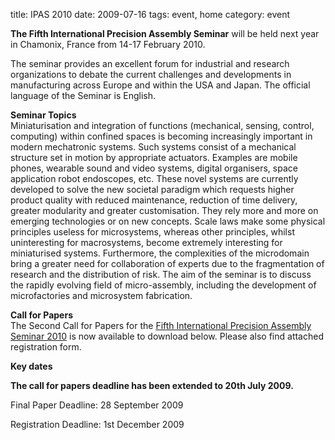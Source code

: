 title: IPAS 2010
date: 2009-07-16 
tags: event, home
category: event

**The Fifth International Precision Assembly Seminar**   will be held next year in Chamonix, France from 14-17 February 2010.
<!--break-->
The seminar provides an excellent forum for industrial and research organizations to debate the current challenges and developments in manufacturing across Europe and within the USA and Japan. The official language of the Seminar is English.  

**Seminar Topics**  
Miniaturisation and integration of functions (mechanical, sensing, control, computing) within confined spaces is becoming increasingly important in modern mechatronic systems. Such systems consist of a mechanical structure set in motion by appropriate actuators. Examples are mobile phones, wearable sound and video systems, digital organisers,
space application robot endoscopes, etc. These novel systems are currently developed to solve the new societal paradigm which requests higher product quality with reduced maintenance, reduction of time delivery, greater modularity and greater customisation. They rely more and more on emerging technologies or on new concepts. Scale laws make
some physical principles useless for microsystems, whereas other principles, whilst uninteresting for macrosystems, become extremely interesting for miniaturised systems. Furthermore, the complexities of the microdomain bring a greater need for collaboration of experts due to the fragmentation of research and the distribution of risk. The aim of
the seminar is to discuss the rapidly evolving field of micro-assembly, including the development of microfactories and microsystem fabrication.


**Call for Papers**  
The Second Call for Papers for the [Fifth International Precision Assembly Seminar 2010](http://www.ipas2010.org/) is now available to download below. Please also find attached registration form. 


**Key dates**

**The call for papers deadline has been extended to 20th July 2009.**  

Final Paper Deadline: 28 September 2009

Registration Deadline: 1st December 2009